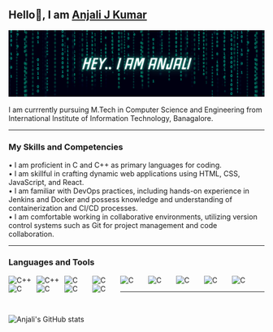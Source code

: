 ## Hello👋, I am [Anjali J Kumar](https://www.linkedin.com/in/kumaranjalij/)

<picture style="padding-bottom:30px;">
 <img alt="PROFILE-HEADER-IMAGE" src="https://github.com/kumaranjalij/kumaranjalij/blob/main/GitHubBanner.png">
</picture>

<br>

<p>
 I am currrently pursuing M.Tech in Computer Science and Engineering from International Institute of Information Technology, Banagalore.
</p>


---

### My Skills and Competencies
• I am proficient in C and C++ as primary languages for coding.
<br>
•  I am skillful in crafting dynamic web applications using HTML, CSS, JavaScript, and React.
<br>
• I am familiar with DevOps practices, including hands-on experience in Jenkins and Docker and possess knowledge and understanding of containerization and CI/CD processes.
<br>
• I am comfortable working in collaborative environments, utilizing version control systems such as Git for project management and code collaboration.
<br>

---

### Languages and Tools

<img align="left" alt="C++" width="45px" style="padding-right:10px;"  src="https://cdn.jsdelivr.net/gh/devicons/devicon@latest/icons/c/c-original.svg" />

<img align="left" alt="C++" width="45px" style="padding-right:10px;" src="https://cdn.jsdelivr.net/gh/devicons/devicon@latest/icons/cplusplus/cplusplus-original.svg" />

<img align="left" alt="C" width="45px" style="padding-right:10px;" src="https://cdn.jsdelivr.net/gh/devicons/devicon@latest/icons/html5/html5-original.svg" />

<img align="left" alt="C" width="45px" style="padding-right:10px;" src="https://cdn.jsdelivr.net/gh/devicons/devicon@latest/icons/css3/css3-original.svg" />

<img align="left" alt="C" width="45px" style="padding-right:10px;" src="https://cdn.jsdelivr.net/gh/devicons/devicon@latest/icons/javascript/javascript-original.svg" />

<img align="left" alt="C" width="45px" style="padding-right:10px;" src="https://cdn.jsdelivr.net/gh/devicons/devicon@latest/icons/react/react-original.svg" />

<img align="left" alt="C" width="45px" style="padding-right:10px;" src="https://cdn.jsdelivr.net/gh/devicons/devicon@latest/icons/mysql/mysql-original.svg" />

<img align="left" alt="C" width="45px" style="padding-right:10px;" src="https://cdn.jsdelivr.net/gh/devicons/devicon@latest/icons/linux/linux-original.svg" />

<img align="left" alt="C" width="45px" style="padding-right:10px;" src="https://cdn.jsdelivr.net/gh/devicons/devicon@latest/icons/git/git-original.svg" />

<img align="left" alt="C" width="45px" style="padding-right:10px;" src="https://cdn.jsdelivr.net/gh/devicons/devicon@latest/icons/jenkins/jenkins-original.svg" />

<img align="left" alt="C" width="45px" style="padding-right:10px;" src="https://cdn.jsdelivr.net/gh/devicons/devicon@latest/icons/docker/docker-original.svg" />

<img align="left" alt="C" width="45px" style="padding-right:10px;" src="https://cdn.jsdelivr.net/gh/devicons/devicon@latest/icons/kubernetes/kubernetes-original.svg" />

<img align="left" alt="C" width="45px" style="padding-right:10px;" src="https://cdn.jsdelivr.net/gh/devicons/devicon@latest/icons/figma/figma-original.svg" />            
<br>

---

<br>

![Anjali's GitHub stats](https://github-readme-stats.vercel.app/api?username=kumaranjalij&show_icons=true&theme=tokyonight)

